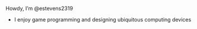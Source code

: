  Howdy, I’m @estevens2319
 - I enjoy game programming and designing ubiquitous computing devices

<!---
estevens2319/estevens2319 is a ✨ special ✨ repository because its `README.md` (this file) appears on your GitHub profile.
You can click the Preview link to take a look at your changes.
--->
